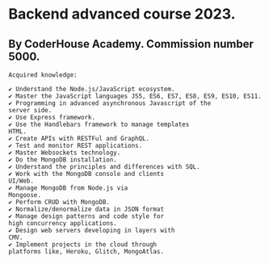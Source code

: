 # Backend advanced course 2023.

## By CoderHouse Academy. Commission number 5000.

    Acquired knowledge:

    ✔ Understand the Node.js/JavaScript ecosystem.
    ✔ Master the JavaScript languages JS5, ES6, ES7, ES8, ES9, ES10, ES11.
    ✔ Programming in advanced asynchronous Javascript of the
    server side.
    ✔ Use Express framework.
    ✔ Use the Handlebars framework to manage templates
    HTML.
    ✔ Create APIs with RESTFul and GraphQL.
    ✔ Test and monitor REST applications.
    ✔ Master Websockets technology.
    ✔ Do the MongoDB installation.
    ✔ Understand the principles and differences with SQL.
    ✔ Work with the MongoDB console and clients
    UI/Web.
    ✔ Manage MongoDB from Node.js via
    Mongoose.
    ✔ Perform CRUD with MongoDB.
    ✔ Normalize/denormalize data in JSON format
    ✔ Manage design patterns and code style for
    high concurrency applications.
    ✔ Design web servers developing in layers with
    CMV.
    ✔ Implement projects in the cloud through
    platforms like, Heroku, Glitch, MongoAtlas.
